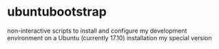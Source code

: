 # ubuntubootstrap
non-interactive scripts to install and configure my development environment on a Ubuntu (currently 17.10) installation
my special version
